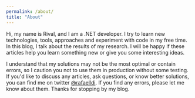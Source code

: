 ```yaml
---
permalink: /about/
title: "About"
---
```


<!-- Cloudflare Web Analytics --><script defer src='https://static.cloudflareinsights.com/beacon.min.js' data-cf-beacon='{"token": "4b769adcc6af4e0097519712f6f83659"}'></script><!-- End Cloudflare Web Analytics -->

Hi, my name is Rival, and I am a .NET developer. I try to learn new technologies, tools, approaches and experiment with code in my free time. In this blog, I talk about the results of my research. I will be happy if these articles help you learn something new or give you some interesting ideas. 

I understand that my solutions may not be the most optimal or contain errors, so I caution you not to use them in production without some testing. If you'd like to discuss any articles, ask questions, or know better solutions, you can find me on twitter [@rafaelldi](https://twitter.com/rafaelldi/). If you find any errors, please let me know about them. Thanks for stopping by my blog.